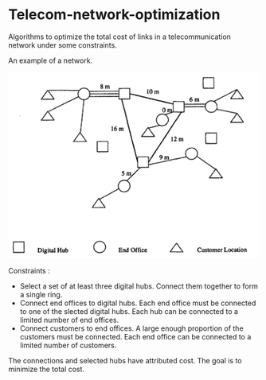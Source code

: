# Telecom-network-optimization
Algorithms to optimize the total cost of links in a telecommunication network under some constraints.

An example of a network.

![](Network_example.png)

Constraints :

- Select a set of at least three digital hubs. Connect them together to form a single ring.
- Connect end offices to digital hubs. Each end office must be connected to one of the slected digital hubs. Each hub can be connected to a limited number of end offices.
- Connect customers to end offices. A large enough proportion of the customers must be connected. Each end office can be connected to a limited number of customers.

The connections and selected hubs have attributed cost. The goal is to minimize the total cost.
